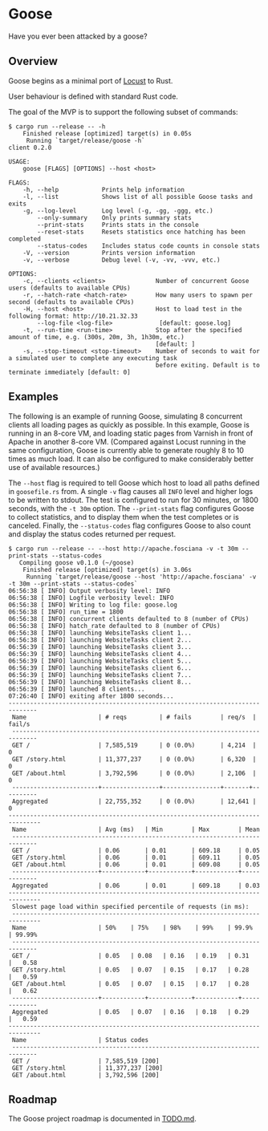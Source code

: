 # Goose

Have you ever been attacked by a goose?

## Overview

Goose begins as a minimal port of [Locust](https://locust.io/) to Rust.

User behaviour is defined with standard Rust code.

The goal of the MVP is to support the following subset of commands:

```
$ cargo run --release -- -h
    Finished release [optimized] target(s) in 0.05s
     Running `target/release/goose -h`
client 0.2.0

USAGE:
    goose [FLAGS] [OPTIONS] --host <host>

FLAGS:
    -h, --help            Prints help information
    -l, --list            Shows list of all possible Goose tasks and exits
    -g, --log-level       Log level (-g, -gg, -ggg, etc.)
        --only-summary    Only prints summary stats
        --print-stats     Prints stats in the console
        --reset-stats     Resets statistics once hatching has been completed
        --status-codes    Includes status code counts in console stats
    -V, --version         Prints version information
    -v, --verbose         Debug level (-v, -vv, -vvv, etc.)

OPTIONS:
    -c, --clients <clients>              Number of concurrent Goose users (defaults to available CPUs)
    -r, --hatch-rate <hatch-rate>        How many users to spawn per second (defaults to available CPUs)
    -H, --host <host>                    Host to load test in the following format: http://10.21.32.33
        --log-file <log-file>             [default: goose.log]
    -t, --run-time <run-time>            Stop after the specified amount of time, e.g. (300s, 20m, 3h, 1h30m, etc.)
                                         [default: ]
    -s, --stop-timeout <stop-timeout>    Number of seconds to wait for a simulated user to complete any executing task
                                         before exiting. Default is to terminate immediately [default: 0]
```

## Examples

The following is an example of running Goose, simulating 8 concurrent clients all loading pages as quickly as possible. In this example, Goose is running in an 8-core VM, and loading static pages from Varnish in front of Apache in another 8-core VM. (Compared against Locust running in the same configuration, Goose is currently able to generate roughly 8 to 10 times as much load. It can also be configured to make considerably better use of available resources.)

The `--host` flag is required to tell Goose which host to load all paths defined in `goosefile.rs` from. A single `-v` flag causes all `INFO` level and higher logs to be written to stdout. The test is configured to run for 30 minutes, or 1800 seconds, with the `-t 30m` option. The `--print-stats` flag configures Goose to collect statistics, and to display them when the test completes or is canceled. Finally, the `--status-codes` flag configures Goose to also count and display the status codes returned per request.

```
$ cargo run --release -- --host http://apache.fosciana -v -t 30m --print-stats --status-codes
   Compiling goose v0.1.0 (~/goose)
    Finished release [optimized] target(s) in 3.06s
     Running `target/release/goose --host 'http://apache.fosciana' -v -t 30m --print-stats --status-codes`
06:56:38 [ INFO] Output verbosity level: INFO
06:56:38 [ INFO] Logfile verbosity level: INFO
06:56:38 [ INFO] Writing to log file: goose.log
06:56:38 [ INFO] run_time = 1800
06:56:38 [ INFO] concurrent clients defaulted to 8 (number of CPUs)
06:56:38 [ INFO] hatch_rate defaulted to 8 (number of CPUs)
06:56:38 [ INFO] launching WebsiteTasks client 1...
06:56:38 [ INFO] launching WebsiteTasks client 2...
06:56:39 [ INFO] launching WebsiteTasks client 3...
06:56:39 [ INFO] launching WebsiteTasks client 4...
06:56:39 [ INFO] launching WebsiteTasks client 5...
06:56:39 [ INFO] launching WebsiteTasks client 6...
06:56:39 [ INFO] launching WebsiteTasks client 7...
06:56:39 [ INFO] launching WebsiteTasks client 8...
06:56:39 [ INFO] launched 8 clients...
07:26:40 [ INFO] exiting after 1800 seconds...
------------------------------------------------------------------------------ 
 Name                    | # reqs         | # fails        | req/s  | fail/s
 ----------------------------------------------------------------------------- 
 GET /                   | 7,585,519      | 0 (0.0%)       | 4,214  | 0    
 GET /story.html         | 11,377,237     | 0 (0.0%)       | 6,320  | 0    
 GET /about.html         | 3,792,596      | 0 (0.0%)       | 2,106  | 0    
 ------------------------+----------------+----------------+-------+---------- 
 Aggregated              | 22,755,352     | 0 (0.0%)       | 12,641 | 0    
-------------------------------------------------------------------------------
 Name                    | Avg (ms)   | Min        | Max        | Mean      
 ----------------------------------------------------------------------------- 
 GET /                   | 0.06       | 0.01       | 609.18     | 0.05      
 GET /story.html         | 0.06       | 0.01       | 609.11     | 0.05      
 GET /about.html         | 0.06       | 0.01       | 609.08     | 0.05      
 ------------------------+------------+------------+------------+------------- 
 Aggregated              | 0.06       | 0.01       | 609.18     | 0.03      
-------------------------------------------------------------------------------
 Slowest page load within specified percentile of requests (in ms):
 ------------------------------------------------------------------------------
 Name                    | 50%    | 75%    | 98%    | 99%    | 99.9%  | 99.99%
 ----------------------------------------------------------------------------- 
 GET /                   | 0.05   | 0.08   | 0.16   | 0.19   | 0.31   |   0.58
 GET /story.html         | 0.05   | 0.07   | 0.15   | 0.17   | 0.28   |   0.59
 GET /about.html         | 0.05   | 0.07   | 0.15   | 0.17   | 0.28   |   0.62
 ------------------------+------------+------------+------------+------------- 
 Aggregated              | 0.05   | 0.07   | 0.16   | 0.18   | 0.29   |   0.59
-------------------------------------------------------------------------------
 Name                    | Status codes              
 ----------------------------------------------------------------------------- 
 GET /                   | 7,585,519 [200]          
 GET /story.html         | 11,377,237 [200]         
 GET /about.html         | 3,792,596 [200]          
```

## Roadmap

The Goose project roadmap is documented in [TODO.md](https://github.com/jeremyandrews/goose/blob/master/TODO.md).
